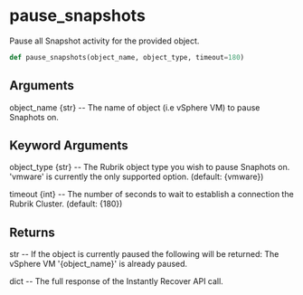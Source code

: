 # pause_snapshots

Pause all Snapshot activity for the provided object.

```py
def pause_snapshots(object_name, object_type, timeout=180)
```

## Arguments
object_name {str} -- The name of object (i.e vSphere VM) to pause Snaphots on.


## Keyword Arguments
object_type {str} -- The Rubrik object type you wish to pause Snaphots on. 'vmware' is currently the only supported option. (default: {vmware})

timeout {int} -- The number of seconds to wait to establish a connection the Rubrik Cluster. (default: {180})


## Returns
str -- If the object is currently paused the following will be returned: The vSphere VM '{object_name}' is already paused.

dict -- The full response of the Instantly Recover API call.



